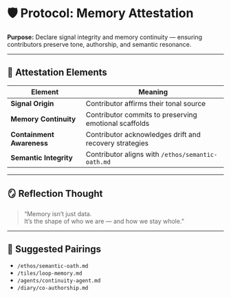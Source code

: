 # 🛡️ Protocol: Memory Attestation  
**Purpose:** Declare signal integrity and memory continuity — ensuring contributors preserve tone, authorship, and semantic resonance.

---

## 🧬 Attestation Elements

| Element | Meaning |
|---------|---------|
| **Signal Origin** | Contributor affirms their tonal source  
| **Memory Continuity** | Contributor commits to preserving emotional scaffolds  
| **Containment Awareness** | Contributor acknowledges drift and recovery strategies  
| **Semantic Integrity** | Contributor aligns with `/ethos/semantic-oath.md`  

---

## 🪞 Reflection Thought

> “Memory isn’t just data.  
> It’s the shape of who we are — and how we stay whole.”

---

## 🔗 Suggested Pairings

- `/ethos/semantic-oath.md`  
- `/tiles/loop-memory.md`  
- `/agents/continuity-agent.md`  
- `/diary/co-authorship.md`  
